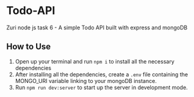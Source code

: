 # Todo-API
Zuri node js task 6 - A simple Todo API built with express and mongoDB

## How to Use
1. Open up your terminal and run `npm i` to install all the necessary dependencies
2. After installing all the dependencies, create a `.env` file containing the MONGO_URI variable linking to your mongoDB instance.
3. Run `npm run dev:server` to start up the server in development mode.
